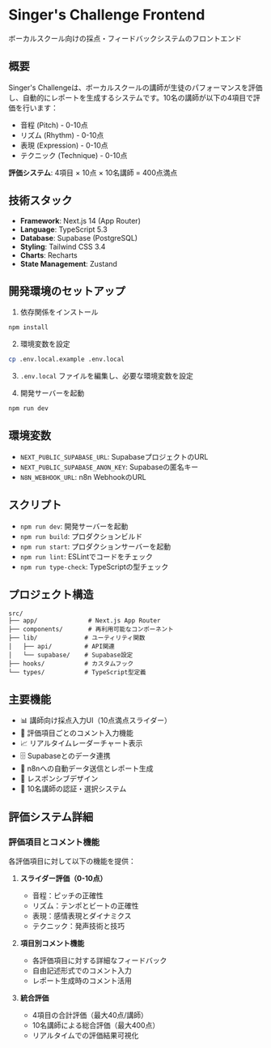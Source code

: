 # Singer's Challenge Frontend

ボーカルスクール向けの採点・フィードバックシステムのフロントエンド

## 概要

Singer's Challengeは、ボーカルスクールの講師が生徒のパフォーマンスを評価し、自動的にレポートを生成するシステムです。10名の講師が以下の4項目で評価を行います：

- 音程 (Pitch) - 0-10点
- リズム (Rhythm) - 0-10点
- 表現 (Expression) - 0-10点
- テクニック (Technique) - 0-10点

**評価システム**: 4項目 × 10点 × 10名講師 = 400点満点

## 技術スタック

- **Framework**: Next.js 14 (App Router)
- **Language**: TypeScript 5.3
- **Database**: Supabase (PostgreSQL)
- **Styling**: Tailwind CSS 3.4
- **Charts**: Recharts
- **State Management**: Zustand

## 開発環境のセットアップ

1. 依存関係をインストール
```bash
npm install
```

2. 環境変数を設定
```bash
cp .env.local.example .env.local
```

3. `.env.local` ファイルを編集し、必要な環境変数を設定

4. 開発サーバーを起動
```bash
npm run dev
```

## 環境変数

- `NEXT_PUBLIC_SUPABASE_URL`: SupabaseプロジェクトのURL
- `NEXT_PUBLIC_SUPABASE_ANON_KEY`: Supabaseの匿名キー
- `N8N_WEBHOOK_URL`: n8n WebhookのURL

## スクリプト

- `npm run dev`: 開発サーバーを起動
- `npm run build`: プロダクションビルド
- `npm run start`: プロダクションサーバーを起動
- `npm run lint`: ESLintでコードをチェック
- `npm run type-check`: TypeScriptの型チェック

## プロジェクト構造

```
src/
├── app/              # Next.js App Router
├── components/       # 再利用可能なコンポーネント
├── lib/             # ユーティリティ関数
│   ├── api/         # API関連
│   └── supabase/    # Supabase設定
├── hooks/           # カスタムフック
└── types/           # TypeScript型定義
```

## 主要機能

- 📊 講師向け採点入力UI（10点満点スライダー）
- 📝 評価項目ごとのコメント入力機能
- 📈 リアルタイムレーダーチャート表示
- 🗄️ Supabaseとのデータ連携
- 🔄 n8nへの自動データ送信とレポート生成
- 📱 レスポンシブデザイン
- 👥 10名講師の認証・選択システム

## 評価システム詳細

### 評価項目とコメント機能
各評価項目に対して以下の機能を提供：

1. **スライダー評価（0-10点）**
   - 音程：ピッチの正確性
   - リズム：テンポとビートの正確性
   - 表現：感情表現とダイナミクス
   - テクニック：発声技術と技巧

2. **項目別コメント機能**
   - 各評価項目に対する詳細なフィードバック
   - 自由記述形式でのコメント入力
   - レポート生成時のコメント活用

3. **統合評価**
   - 4項目の合計評価（最大40点/講師）
   - 10名講師による総合評価（最大400点）
   - リアルタイムでの評価結果可視化